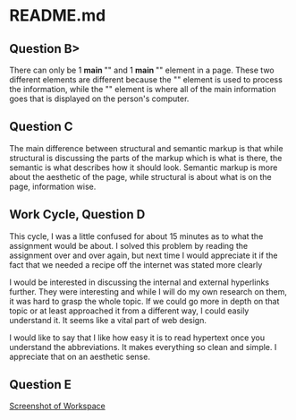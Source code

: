 <h1> README.md </h1>

  <h2>Question B> </h2>
    <p> There can only be 1 <b> main </b> "<head>" and 1 <b> main </b> "<body>" element in a page. These two different elements are different because the "<head>" element is used to process the information, while the "<body>" element is where all of the main information goes that is displayed on the person's computer. </p>

  <h2>Question C</h2>
    <p> The main difference between structural and semantic markup is that while structural is discussing the parts of the markup which is what is there, the semantic is what describes how it should look. Semantic markup is more about the aesthetic of the page, while structural is about what is on the page, information wise. </p>

  <h2> Work Cycle, Question D </h2>
    <p>This cycle, I was a little confused for about 15 minutes as to what the assignment would be about. I solved this problem by reading the assignment over and over again, but next time I would appreciate it if the fact that we needed a recipe off the internet was stated more clearly </p>
    <p>I would be interested in discussing the internal and external hyperlinks further. They were interesting and while I will do my own research on them, it was hard to grasp the whole topic. If we could go more in depth on that topic or at least approached it from a different way, I could easily understand it. It seems like a vital part of web design. </p>
    <p> I would like to say that I like how easy it is to read hypertext once you understand the abbreviations. It makes everything so clean and simple. I appreciate that on an aesthetic sense. </p>
  <h2>Question E</h2>
    <p><a href="Screenshot_1.png">Screenshot of Workspace</a></p>
    

